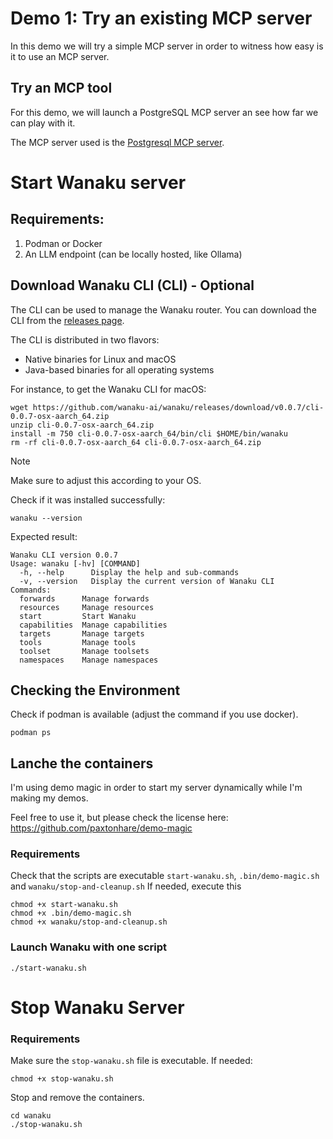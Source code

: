 # Demo 1: Try an existing MCP server

In this demo we will try a simple MCP server in order to witness how easy is it to use an MCP server.

## Try an MCP tool

For this demo, we will launch a PostgreSQL MCP server an see how far we can play with it.

The MCP server used is the [Postgresql MCP server](https://github.com/modelcontextprotocol/servers-archived/tree/main/src/postgres).

# Start Wanaku server

## Requirements: 

1. Podman or Docker 
2. An LLM endpoint (can be locally hosted, like Ollama)

## Download Wanaku CLI (CLI) - Optional

The CLI can be used to manage the Wanaku router. You can download the CLI from the [releases page](https://github.com/wanaku-ai/wanaku/releases).

The CLI is distributed in two flavors: 

* Native binaries for Linux and macOS
* Java-based binaries for all operating systems

For instance, to get the Wanaku CLI for macOS:

```shell
wget https://github.com/wanaku-ai/wanaku/releases/download/v0.0.7/cli-0.0.7-osx-aarch_64.zip
unzip cli-0.0.7-osx-aarch_64.zip
install -m 750 cli-0.0.7-osx-aarch_64/bin/cli $HOME/bin/wanaku
rm -rf cli-0.0.7-osx-aarch_64 cli-0.0.7-osx-aarch_64.zip
```

> [!NOTE]
> Make sure to adjust this according to your OS. 

Check if it was installed successfully:

```shell
wanaku --version
```

Expected result:
```
Wanaku CLI version 0.0.7
Usage: wanaku [-hv] [COMMAND]
  -h, --help      Display the help and sub-commands
  -v, --version   Display the current version of Wanaku CLI
Commands:
  forwards      Manage forwards
  resources     Manage resources
  start         Start Wanaku
  capabilities  Manage capabilities
  targets       Manage targets
  tools         Manage tools
  toolset       Manage toolsets
  namespaces    Manage namespaces

```

## Checking the Environment

Check if podman is available (adjust the command if you use docker).

```shell
podman ps
```

## Lanche the containers

I'm using demo magic in order to start my server dynamically while I'm making my demos.

Feel free to use it, but please check the license here: https://github.com/paxtonhare/demo-magic

### Requirements

Check that the scripts are executable `start-wanaku.sh`, `.bin/demo-magic.sh` and `wanaku/stop-and-cleanup.sh`
If needed, execute this 

```shell
chmod +x start-wanaku.sh
chmod +x .bin/demo-magic.sh
chmod +x wanaku/stop-and-cleanup.sh
```

### Launch Wanaku with one script

```shell
./start-wanaku.sh
```


# Stop Wanaku Server

### Requirements

Make sure the `stop-wanaku.sh` file is executable. If needed:
```shell
chmod +x stop-wanaku.sh
```

Stop and remove the containers.

```shell
cd wanaku
./stop-wanaku.sh
```
